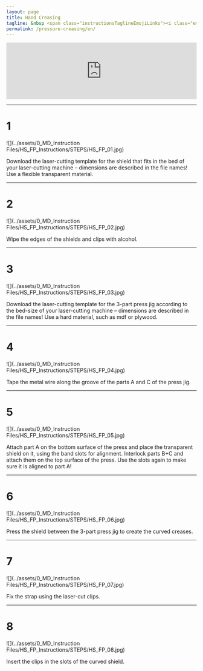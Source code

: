 ```yaml
---
layout: page
title: Hand Creasing
tagline: &nbsp <span class="instructionsTaglineEmojiLinks"><i class="em em-video_camera" aria-role="presentation" aria-label="VIDEO CAMERA"></i> <a href = "https://github.com/HappyShield/HappyShield/blob/master/TemplatesAndCNCFilesForScoringFoldingCutting/ShieldScoringFoldingCutting/DIYFromHome/SmileyFaceShieldCuttingTemplate_A4.pdf" ><i class="em em-triangular_ruler" aria-role="presentation" aria-label="TRIANGULAR RULER"></i></a></span>
permalink: /pressure-creasing/en/
---
```


<script src="https://snapwidget.com/js/snapwidget.js"></script>
<iframe src="https://snapwidget.com/embed/810066" class="snapwidget-widget" allowtransparency="true" frameborder="0" scrolling="no" style="border:none; overflow:hidden;  width:100%; "></iframe>

---

# 1

![](../assets/0_MD_Instruction Files/HS_FP_Instructions/STEPS/HS_FP_01.jpg)

Download the laser-cutting template for the shield that fits in the bed of your laser-cutting machine – dimensions are described in the file names! Use a flexible transparent material.

---

# 2	

![](../assets/0_MD_Instruction Files/HS_FP_Instructions/STEPS/HS_FP_02.jpg)

Wipe the edges of the shields and clips with alcohol. 

--- 

# 3 	

![](../assets/0_MD_Instruction Files/HS_FP_Instructions/STEPS/HS_FP_03.jpg)

Download the laser-cutting template for the 3-part press jig according to the bed-size of your laser-cutting machine – dimensions are described in the file names! Use a hard material, such as mdf or plywood.

---

# 4	

![](../assets/0_MD_Instruction Files/HS_FP_Instructions/STEPS/HS_FP_04.jpg)

Tape the metal wire along the groove of the parts A and C of the press jig.

---

# 5	

![](../assets/0_MD_Instruction Files/HS_FP_Instructions/STEPS/HS_FP_05.jpg)

Attach part A on the bottom surface of the press and place the transparent shield on it, using the band slots for alignment. Interlock parts B+C and attach them on the top surface of the press. Use the slots again to make sure it is aligned to part A!

---

# 6

![](../assets/0_MD_Instruction Files/HS_FP_Instructions/STEPS/HS_FP_06.jpg)

Press the shield between the 3-part press jig to create the curved creases.

---

# 7	

![](../assets/0_MD_Instruction Files/HS_FP_Instructions/STEPS/HS_FP_07.jpg)

Fix the strap using the laser-cut clips.

---

# 8	

![](../assets/0_MD_Instruction Files/HS_FP_Instructions/STEPS/HS_FP_08.jpg)

Insert the clips in the slots of the curved shield.
